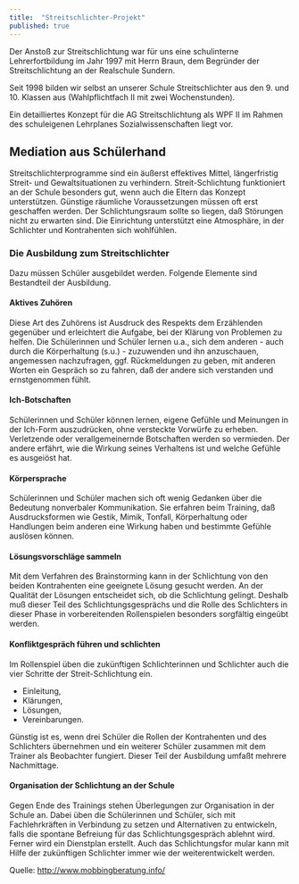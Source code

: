 ```yaml
---
title:  "Streitschlichter-Projekt"
published: true
---
```


Der Anstoß zur Streitschlichtung war für uns eine schulinterne Lehrerfortbildung im Jahr 1997 mit Herrn Braun, dem Begründer der Streitschlichtung an der Realschule Sundern. 

Seit 1998 bilden wir selbst an unserer Schule Streitschlichter aus den 9. und 10. Klassen aus (Wahlpflichtfach II mit zwei Wochenstunden).

Ein detailliertes Konzept für die AG Streitschlichtung als WPF II im Rahmen des schuleigenen Lehrplanes Sozialwissenschaften liegt vor.

## Mediation aus Schülerhand

Streitschlichterprogramme sind ein äußerst effektives Mittel, längerfristig Streit- und Gewaltsituationen zu verhindern. Streit-Schlichtung funktioniert an der Schule besonders gut, wenn auch die Eltern das Konzept unterstützen. Günstige räumliche Voraussetzungen müssen oft erst geschaffen werden. Der Schlichtungsraum sollte so liegen, daß Störungen nicht zu erwarten sind. Die Einrichtung unterstützt eine Atmosphäre, in der Schlichter und Kontrahenten sich wohlfühlen.

### Die Ausbildung zum Streitschlichter

Dazu müssen Schüler ausgebildet werden. Folgende Elemente sind Bestandteil der Ausbildung.

#### Aktives Zuhören

Diese Art des Zuhörens ist Ausdruck des Respekts dem Erzählenden gegenüber und erleichtert die Aufgabe, bei der Klärung von Problemen zu helfen. Die Schülerinnen und Schüler lernen u.a., sich dem anderen - auch durch die Körperhaltung (s.u.) - zuzuwenden und ihn anzuschauen, angemessen nachzufragen, ggf. Rückmeldungen zu geben, mit anderen Worten ein Gespräch so zu fahren, daß der andere sich verstanden und ernstgenommen fühlt.

#### Ich-Botschaften

Schülerinnen und Schüler können lernen, eigene Gefühle und Meinungen in der Ich-Form auszudrücken, ohne versteckte Vorwürfe zu erheben. Verletzende oder verallgemeinernde Botschaften werden so vermieden. Der andere erfährt, wie die Wirkung seines Verhaltens ist und welche Gefühle es ausgeiöst hat.

#### Körpersprache

Schülerinnen und Schüler machen sich oft wenig Gedanken über die Bedeutung nonverbaler Kommunikation. Sie erfahren beim Training, daß Ausdrucksformen wie Gestik, Mimik, Tonfall, Körperhaltung oder Handlungen beim anderen eine Wirkung haben und bestimmte Gefühle auslösen können.

#### Lösungsvorschläge sammeln

Mit dem Verfahren des Brainstorming kann in der Schlichtung von den beiden Kontrahenten eine geeignete Lösung gesucht werden. An der Qualität der Lösungen entscheidet sich, ob die Schlichtung gelingt. Deshalb muß dieser Teil des Schlichtungsgesprächs und die Rolle des Schlichters in dieser Phase in vorbereitenden Rollenspielen besonders sorgfältig eingeübt werden.

####  Konfliktgespräch führen und schlichten

Im Rollenspiel üben die zukünftigen Schlichterinnen und Schlichter auch die vier Schritte der Streit-Schlichtung ein.

- Einleitung,
- Klärungen,
- Lösungen,
- Vereinbarungen.

Günstig ist es, wenn drei Schüler die Rollen der Kontrahenten und des Schlichters übernehmen und ein weiterer Schüler zusammen mit dem Trainer als Beobachter fungiert. Dieser Teil der Ausbildung umfaßt mehrere Nachmittage.

#### Organisation der Schlichtung an der Schule

Gegen Ende des Trainings stehen Überlegungen zur Organisation in der Schule an. Dabei üben die Schülerinnen und Schüler, sich mit Fachlehrkräften in Verbindung zu setzen und Alternativen zu entwickeln, falls die spontane Befreiung für das Schlichtungsgespräch ablehnt wird. Ferner wird ein Dienstplan erstellt. Auch das Schlichtungsfor mular kann mit Hilfe der zukünftigen Schlichter immer wie der weiterentwickelt werden.

Quelle: http://www.mobbingberatung.info/
